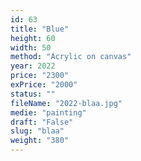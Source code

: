```yaml
---
id: 63
title: "Blue"
height: 60
width: 50
method: "Acrylic on canvas"
year: 2022
price: "2300"
exPrice: "2000"
status: ""
fileName: "2022-blaa.jpg"
medie: "painting"
draft: "False"
slug: "blaa"
weight: "380"
---
```

